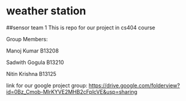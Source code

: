 # weather station
##sensor team 1
This is repo for our project in cs404 course

Group Members:

Manoj Kumar B13208

Sadwith Gogula B13210

Nitin Krishna  B13125

link for our  google project group:
https://drive.google.com/folderview?id=0Bz_Cmob-MlrKYVE2MHB2cFplcVE&usp=sharing
